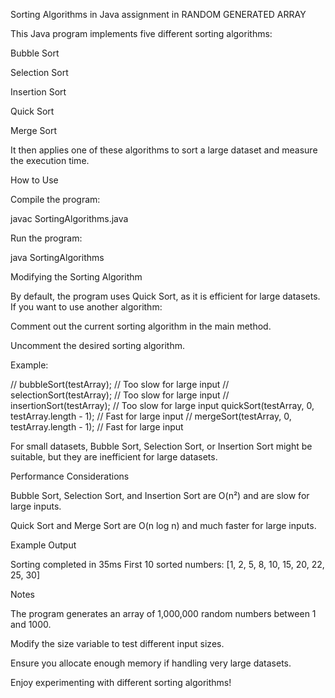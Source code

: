 Sorting Algorithms in Java assignment in  RANDOM GENERATED ARRAY

This Java program implements five different sorting algorithms:

Bubble Sort

Selection Sort

Insertion Sort

Quick Sort

Merge Sort

It then applies one of these algorithms to sort a large dataset and measure the execution time.

How to Use

Compile the program:

javac SortingAlgorithms.java

Run the program:

java SortingAlgorithms

Modifying the Sorting Algorithm

By default, the program uses Quick Sort, as it is efficient for large datasets. If you want to use another algorithm:

Comment out the current sorting algorithm in the main method.

Uncomment the desired sorting algorithm.

Example:

// bubbleSort(testArray);    // Too slow for large input
// selectionSort(testArray); // Too slow for large input
// insertionSort(testArray); // Too slow for large input
quickSort(testArray, 0, testArray.length - 1); // Fast for large input
// mergeSort(testArray, 0, testArray.length - 1); // Fast for large input

For small datasets, Bubble Sort, Selection Sort, or Insertion Sort might be suitable, but they are inefficient for large datasets.

Performance Considerations

Bubble Sort, Selection Sort, and Insertion Sort are O(n²) and are slow for large inputs.

Quick Sort and Merge Sort are O(n log n) and much faster for large inputs.

Example Output

Sorting completed in 35ms
First 10 sorted numbers: [1, 2, 5, 8, 10, 15, 20, 22, 25, 30]

Notes

The program generates an array of 1,000,000 random numbers between 1 and 1000.

Modify the size variable to test different input sizes.

Ensure you allocate enough memory if handling very large datasets.

Enjoy experimenting with different sorting algorithms!

